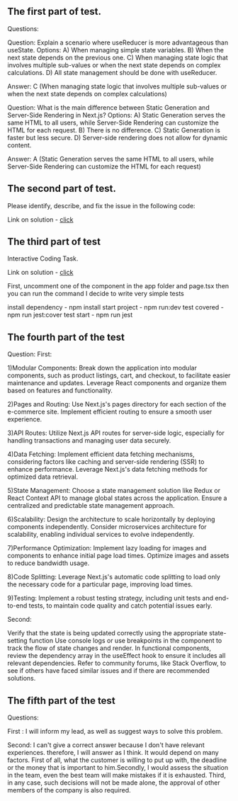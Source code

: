 ## The first part of test.

Questions:

Question: Explain a scenario where useReducer is more advantageous than useState.
Options:
A) When managing simple state variables.
B) When the next state depends on the previous one.
C) When managing state logic that involves multiple sub-values or when the next state depends on complex calculations.
D) All state management should be done with useReducer.

Answer: C (When managing state logic that involves multiple sub-values or when the next state depends on complex calculations)

Question: What is the main difference between Static Generation and Server-Side Rendering in Next.js?
Options:
A) Static Generation serves the same HTML to all users, while Server-Side Rendering can customize the HTML for each request.
B) There is no difference.
C) Static Generation is faster but less secure.
D) Server-side rendering does not allow for dynamic content.

Answer: A (Static Generation serves the same HTML to all users, while Server-Side Rendering can customize the HTML for each request)

## The second part of test.

Please identify, describe, and fix the issue in the following code:

Link on solution - [click](example)

## The third part of test

Interactive Coding Task.

Link on solution - [click](components/LiveSearch/)

First, uncomment one of the component in the app folder and page.tsx then you can run the command
I decide to write very simple tests

install dependency - npm install
start project - npm run:dev
test covered - npm run jest:cover
test start - npm run jest

## The fourth part of the test

Question:
First:

1)Modular Components:
Break down the application into modular components, such as product listings, cart, and checkout, to facilitate easier maintenance and updates.
Leverage React components and organize them based on features and functionality.

2)Pages and Routing:
Use Next.js's pages directory for each section of the e-commerce site.
Implement efficient routing to ensure a smooth user experience.

3)API Routes:
Utilize Next.js API routes for server-side logic, especially for handling transactions and managing user data securely.

4)Data Fetching:
Implement efficient data fetching mechanisms, considering factors like caching and server-side rendering (SSR) to enhance performance.
Leverage Next.js's data fetching methods for optimized data retrieval.

5)State Management:
Choose a state management solution like Redux or React Context API to manage global states across the application.
Ensure a centralized and predictable state management approach.

6)Scalability:
Design the architecture to scale horizontally by deploying components independently.
Consider microservices architecture for scalability, enabling individual services to evolve independently.

7)Performance Optimization:
Implement lazy loading for images and components to enhance initial page load times.
Optimize images and assets to reduce bandwidth usage.

8)Code Splitting:
Leverage Next.js's automatic code splitting to load only the necessary code for a particular page, improving load times.

9)Testing:
Implement a robust testing strategy, including unit tests and end-to-end tests, to maintain code quality and catch potential issues early.

Second:

Verify that the state is being updated correctly using the appropriate state-setting function
Use console logs or use breakpoints in the component to track the flow of state changes and render.
In functional components, review the dependency array in the useEffect hook to ensure it includes all relevant dependencies.
Refer to community forums, like Stack Overflow, to see if others have faced similar issues and if there are recommended solutions.

## The fifth part of the test

Questions:

First : I will inform my lead, as well as suggest ways to solve this problem.

Second:
I can't give a correct answer because I don't have relevant experiences. therefore, I will answer as I think.
It would depend on many factors.
First of all, what the customer is willing to put up with, the deadline or the money that is important to him.Secondly, I would assess the situation in the team, even the best team will make mistakes if it is exhausted.
Third, in any case, such decisions will not be made alone, the approval of other members of the company is also required.
